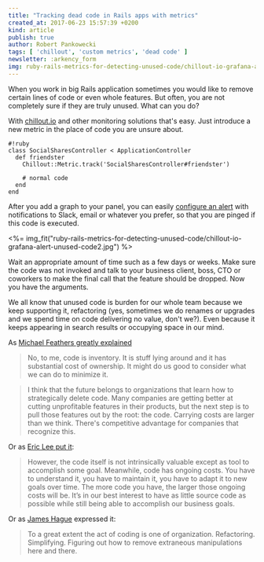 ```yaml
---
title: "Tracking dead code in Rails apps with metrics"
created_at: 2017-06-23 15:57:39 +0200
kind: article
publish: true
author: Robert Pankowecki
tags: [ 'chillout', 'custom metrics', 'dead code' ]
newsletter: :arkency_form
img: ruby-rails-metrics-for-detecting-unused-code/chillout-io-grafana-alert-unused-code2.jpg
---
```


When you work in big Rails application sometimes you would like to remove certain lines of code or even whole features. But often, you are not completely sure if they are truly unused. What can you do?

<!-- more -->

With [chillout.io](http://get.chillout.io/) and other monitoring solutions that's easy. Just introduce a new metric in the place of code you are unsure about.

```
#!ruby
class SocialSharesController < ApplicationController
  def friendster
    Chillout::Metric.track('SocialSharesController#friendster')

    # normal code
  end
end
```

After you add a graph to your panel, you can easily [configure an alert](http://docs.grafana.org/alerting/rules/) with notifications to Slack, email or whatever you prefer, so that you are pinged if this code is executed.

<%= img_fit("ruby-rails-metrics-for-detecting-unused-code/chillout-io-grafana-alert-unused-code2.jpg") %>

Wait an appropriate amount of time such as a few days or weeks. Make sure the code was not invoked and talk to your business client, boss, CTO or coworkers to make the final call that the feature should be dropped. Now you have the arguments.

We all know that unused code is burden for our whole team because we keep supporting it, refactoring (yes, sometimes we do renames or upgrades and we spend time on code delivering no value, don't we?). Even because it keeps appearing in search results or occupying space in our mind.

As [Michael Feathers greatly explained](http://michaelfeathers.typepad.com/michael_feathers_blog/2011/05/the-carrying-cost-of-code-taking-lean-seriously.html)

> No, to me, code is inventory.  It is stuff lying around and it has substantial cost of ownership. It might do us good to consider what we can do to minimize it.

> I think that the future belongs to organizations that learn how to strategically delete code.  Many companies are getting better at cutting unprofitable features in their products, but the next step is to pull those features out by the root: the code.  Carrying costs are larger than we think. There's competitive advantage for companies that recognize this.

Or as [Eric Lee put it](https://blogs.msdn.microsoft.com/elee/2009/03/11/source-code-is-a-liability-not-an-asset/):

> However, the code itself is not intrinsically valuable except as tool to accomplish some goal.  Meanwhile, code has ongoing costs.  You have to understand it, you have to maintain it, you have to adapt it to new goals over time.  The more code you have, the larger those ongoing costs will be.  It’s in our best interest to have as little source code as possible while still being able to accomplish our business goals.

Or as [James Hague](http://prog21.dadgum.com/177.html) expressed it:

> To a great extent the act of coding is one of organization. Refactoring. Simplifying. Figuring out how to remove extraneous manipulations here and there.

